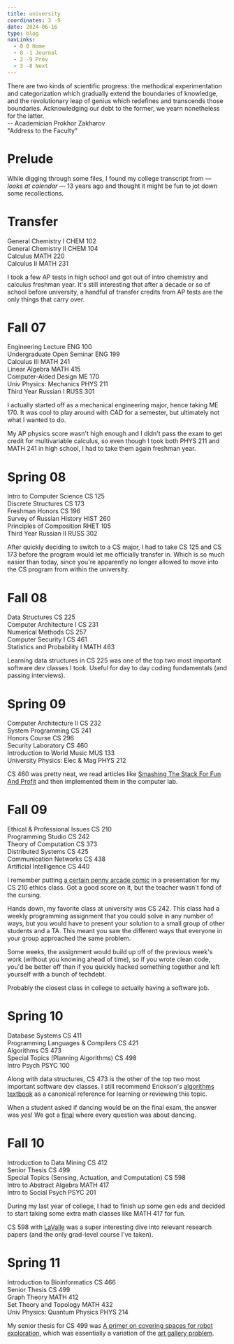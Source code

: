 ```yaml
---
title: university
coordinates: 3 -9
date: 2024-06-16
type: blog
navLinks:
  - 0 0 Home
  - 0 -1 Journal
  - 2 -9 Prev
  - 3 -8 Next
---
```


<div class="section">
  <div class="quote ac-quote">
    <div>
      There are two kinds of scientific progress: the methodical
      experimentation and categorization which gradually extend the
      boundaries of knowledge, and the revolutionary leap of genius which
      redefines and transcends those boundaries. Acknowledging our debt to
      the former, we yearn nonetheless for the latter.
    </div>
    <div class="attribution">
      -- Academician Prokhor Zakharov
      <div>"Address to the Faculty"</div>
    </div>
  </div>
</div>

# Prelude

While digging through some files, I found my college transcript from — _looks at
calendar_ — 13 years ago and thought it might be fun to jot down some
recollections.

# Transfer

<div class="book">
  General Chemistry I <span class="tag chem">CHEM 102</span>
</div>
<div class="book">
  General Chemistry II <span class="tag chem">CHEM 104</span>
</div>
<div class="book">Calculus <span class="tag math">MATH 220</span></div>
<div class="book">Calculus II <span class="tag math">MATH 231</span></div>

I took a few AP tests in high school and got out of intro chemistry and calculus
freshman year. It's still interesting that after a decade or so of school before
university, a handful of transfer credits from AP tests are the only things that
carry over.

# Fall 07

<div class="book">
  Engineering Lecture <span class="tag eng">ENG 100</span>
</div>
<div class="book">
  Undergraduate Open Seminar <span class="tag eng">ENG 199</span>
</div>
<div class="book">Calculus III <span class="tag math">MATH 241</span></div>
<div class="book">
  Linear Algebra <span class="tag math">MATH 415</span>
</div>
<div class="book">
  Computer-Aided Design <span class="tag mech">ME 170</span>
</div>
<div class="book">
  Univ Physics: Mechanics <span class="tag phys">PHYS 211</span>
</div>
<div class="book">
  Third Year Russian I <span class="tag other">RUSS 301</span>
</div>

I actually started off as a mechanical engineering major, hence taking
<span class="tag mech">ME 170</span>. It was cool to play around with CAD for a
semester, but ultimately not what I wanted to do.

My AP physics score wasn't high enough and I didn't pass the exam to get credit
for multivariable calculus, so even though I took both
<span class="tag phys">PHYS 211</span> and
<span class="tag math">MATH 241</span> in high school, I had to take them again
freshman year.

# Spring 08

<div class="book">
  Intro to Computer Science <span class="tag cs">CS 125</span>
</div>
<div class="book">
  Discrete Structures <span class="tag cs">CS 173</span>
</div>
<div class="book">Freshman Honors <span class="tag cs">CS 196</span></div>
<div class="book">
  Survey of Russian History <span class="tag other">HIST 260</span>
</div>
<div class="book">
  Principles of Composition <span class="tag other">RHET 105</span>
</div>
<div class="book">
  Third Year Russian II <span class="tag other">RUSS 302</span>
</div>

After quickly deciding to switch to a CS major, I had to take
<span class="tag cs">CS 125</span> and
<span class="tag cs">CS 173</span> before the program would let me officially
transfer in. Which is so much easier than today, since you're apparently no
longer allowed to move into the CS program from within the university.

# Fall 08

<div class="book">Data Structures <span class="tag cs">CS 225</span></div>
<div class="book">
  Computer Architecture I <span class="tag cs">CS 231</span>
</div>
<div class="book">Numerical Methods <span class="tag cs">CS 257</span></div>
<div class="book">
  Computer Security I <span class="tag cs">CS 461</span>
</div>
<div class="book">
  Statistics and Probability I <span class="tag math">MATH 463</span>
</div>

Learning data structures in <span class="tag cs">CS 225</span> was one of the
top two most important software dev classes I took. Useful for day to day coding
fundamentals (and passing interviews).

# Spring 09

<div class="book">
  Computer Architecture II <span class="tag cs">CS 232</span>
</div>
<div class="book">
  System Programming <span class="tag cs">CS 241</span>
</div>
<div class="book">Honors Course <span class="tag cs">CS 296</span></div>
<div class="book">
  Security Laboratory <span class="tag cs">CS 460</span>
</div>
<div class="book">
  Introduction to World Music <span class="tag other">MUS 133</span>
</div>
<div class="book">
  University Physics: Elec &amp; Mag <span class="tag phys">PHYS 212</span>
</div>

<span class="tag cs">CS 460</span> was pretty neat, we read articles like
<a href="http://phrack.org/issues/49/14.html#article">Smashing The Stack For Fun
And Profit</a> and then implemented them in the computer lab.

# Fall 09

<div class="book">
  Ethical &amp; Professional Issues <span class="tag cs">CS 210</span>
</div>
<div class="book">
  Programming Studio <span class="tag cs">CS 242</span>
</div>
<div class="book">
  Theory of Computation <span class="tag cs">CS 373</span>
</div>
<div class="book">
  Distributed Systems <span class="tag cs">CS 425</span>
</div>
<div class="book">
  Communication Networks <span class="tag cs">CS 438</span>
</div>
<div class="book">
  Artificial Intelligence <span class="tag cs">CS 440</span>
</div>

I remember putting
[a certain penny arcade comic](https://www.penny-arcade.com/comic/2004/03/19/green-blackboards-and-other-anomalies)
in a presentation for my <span class="tag cs">CS 210</span> ethics class. Got a
good score on it, but the teacher wasn't fond of the cursing.

Hands down, my favorite class at university was
<span class="tag cs">CS 242</span>. This class had a weekly programming
assignment that you could solve in any number of ways, but you would have to
present your solution to a small group of other students and a TA. This meant
you saw the different ways that everyone in your group approached the same
problem.

Some weeks, the assignment would build up off of the previous week's work
(without you knowing ahead of time), so if you wrote clean code, you'd be better
off than if you quickly hacked something together and left yourself with a bunch
of techdebt.

Probably the closest class in college to actually having a software job.

# Spring 10

<div class="book">Database Systems <span class="tag cs">CS 411</span></div>
<div class="book">
  Programming Languages &amp; Compilers <span class="tag cs">CS 421</span>
</div>
<div class="book">Algorithms <span class="tag cs">CS 473</span></div>
<div class="book">
  Special Topics (Planning Algorithms) <span class="tag cs">CS 498</span>
</div>
<div class="book">Intro Psych <span class="tag other">PSYC 100</span></div>

Along with data structures, <span class="tag cs">CS 473</span> is the other of
the top two most important software dev classes. I still recommend Erickson's
[algorithms textbook](http://jeffe.cs.illinois.edu/teaching/algorithms/) as a
canonical reference for learning or reviewing this topic.

When a student asked if dancing would be on the final exam, the answer was yes!
We got a
[final](http://jeffe.cs.illinois.edu/teaching/algorithms/hwex/s10/final.pdf)
where every question was about dancing.

# Fall 10

<div class="book">
  Introduction to Data Mining <span class="tag cs">CS 412</span>
</div>
<div class="book">Senior Thesis <span class="tag cs">CS 499</span></div>
<div class="book">
  Special Topics (Sensing, Actuation, and Computation)
  <span class="tag cs">CS 598</span>
</div>
<div class="book">
  Intro to Abstract Algebra <span class="tag math">MATH 417</span>
</div>
<div class="book">
  Intro to Social Psych <span class="tag other">PSYC 201</span>
</div>

During my last year of college, I had to finish up some gen eds and decided to
start taking some extra math classes like
<span class="tag math">MATH 417</span> for fun.

<span class="tag cs">CS 598</span> with
<a href="https://lavalle.pl">LaValle</a> was a super interesting dive into
relevant research papers (and the only grad-level course I've taken).

# Spring 11

<div class="book">
  Introduction to Bioinformatics <span class="tag cs">CS 466</span>
</div>
<div class="book">Senior Thesis <span class="tag cs">CS 499</span></div>
<div class="book">Graph Theory <span class="tag math">MATH 412</span></div>
<div class="book">
  Set Theory and Topology <span class="tag math">MATH 432</span>
</div>
<div class="book">
  Univ Physics: Quantum Physics <span class="tag phys">PHYS 214</span>
</div>

My senior thesis for <span class="tag cs">CS 499</span> was
[A primer on covering spaces for robot exploration](/misc/thesis.pdf), which was
essentially a variation of the
[art gallery problem](https://en.wikipedia.org/wiki/Art_gallery_problem).
